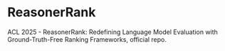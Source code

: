 # ReasonerRank
ACL 2025 - ReasonerRank: Redefining Language Model Evaluation with Ground-Truth-Free Ranking Frameworks, official repo.

